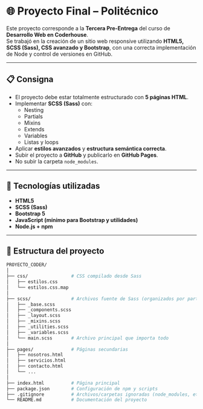# 🌐 Proyecto Final – Politécnico

Este proyecto corresponde a la **Tercera Pre-Entrega** del curso de **Desarrollo Web en Coderhouse**.  
Se trabajó en la creación de un sitio web responsive utilizando **HTML5, SCSS (Sass), CSS avanzado y Bootstrap**, con una correcta implementación de Node y control de versiones en GitHub.

---

## 📋 Consigna
- El proyecto debe estar totalmente estructurado con **5 páginas HTML**.
- Implementar **SCSS (Sass)** con:
  - Nesting
  - Partials
  - Mixins
  - Extends
  - Variables
  - Listas y loops
- Aplicar **estilos avanzados** y **estructura semántica correcta**.
- Subir el proyecto a **GitHub** y publicarlo en **GitHub Pages**.
- No subir la carpeta `node_modules`.

---

## 🚀 Tecnologías utilizadas
- **HTML5**
- **SCSS (Sass)**
- **Bootstrap 5**
- **JavaScript (mínimo para Bootstrap y utilidades)**
- **Node.js + npm**

---

## 📂 Estructura del proyecto
```bash
PROYECTO_CODER/
│
├── css/                # CSS compilado desde Sass
│   ├── estilos.css
│   └── estilos.css.map
│
├── scss/               # Archivos fuente de Sass (organizados por partials)
│   ├── _base.scss
│   ├── _components.scss
│   ├── _layout.scss
│   ├── _mixins.scss
│   ├── _utilities.scss
│   ├── _variables.scss
│   └── main.scss       # Archivo principal que importa todo
│
├── pages/              # Páginas secundarias
│   ├── nosotros.html
│   ├── servicios.html
│   ├── contacto.html
│   └── ...
│
├── index.html          # Página principal
├── package.json        # Configuración de npm y scripts
├── .gitignore          # Archivos/carpetas ignoradas (node_modules, etc.)
└── README.md           # Documentación del proyecto
